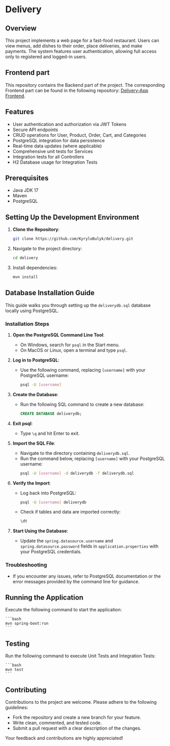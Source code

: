 # Delivery


## Overview
This project implements a web page for a fast-food restaurant. Users can view menus, add dishes to their order, place deliveries, and make payments. The system features user authentication, allowing full access only to registered and logged-in users.


## Frontend part
This repository contains the Backend part of the project. The corresponding Frontend part can be found in the following repository: [Delivery-App Frontend](https://github.com/oXide0/Delivery-App).


## Features
- User authentication and authorization via JWT Tokens
- Secure API endpoints
- CRUD operations for User, Product, Order, Cart, and Categories
- PostgreSQL integration for data persistence
- Real-time data updates (where applicable)
- Comprehensive unit tests for Services
- Integration tests for all Controllers
- H2 Database usage for Integration Tests


## Prerequisites
- Java JDK 17
- Maven
- PostgreSQL


## Setting Up the Development Environment
1. **Clone the Repository**:
    ```bash
   git clone https://github.com/KyryloBulyk/delivery.git
    ```

2. Navigate to the project directory:
    ```bash
    cd delivery
    ```

3. Install dependencies:
    ```bash
    mvn install
    ```


## Database Installation Guide

This guide walks you through setting up the `deliverydb.sql` database locally using PostgreSQL.

### Installation Steps

1. **Open the PostgreSQL Command Line Tool**:
   - On Windows, search for `psql` in the Start menu.
   - On MacOS or Linux, open a terminal and type `psql`.

2. **Log in to PostgreSQL**:
   - Use the following command, replacing `[username]` with your PostgreSQL username:
     ```bash
     psql -U [username]
     ```

3. **Create the Database**:
   - Run the following SQL command to create a new database:
     ```sql
     CREATE DATABASE deliverydb;
     ```

4. **Exit psql**:
   - Type `\q` and hit Enter to exit.

5. **Import the SQL File**:
   - Navigate to the directory containing `deliverydb.sql`.
   - Run the command below, replacing `[username]` with your PostgreSQL username:
     ```bash
     psql -U [username] -d deliverydb -f deliverydb.sql
     ```

6. **Verify the Import**:
   - Log back into PostgreSQL:
     ```bash
     psql -U [username] deliverydb
     ```
   - Check if tables and data are imported correctly:
     ```sql
     \dt
     ```

7. **Start Using the Database**:
   - Update the `spring.datasource.username` and `spring.datasource.password` fields in `application.properties` with your PostgreSQL credentials.


### Troubleshooting

- If you encounter any issues, refer to PostgreSQL documentation or the error messages provided by the command line for guidance.


## Running the Application
Execute the following command to start the application:

    ```bash
    mvn spring-boot:run
    ```

## Testing
Run the following command to execute Unit Tests and Integration Tests:

    ```bash
    mvn test
    ```


## Contributing
Contributions to the project are welcome. Please adhere to the following guidelines:
- Fork the repository and create a new branch for your feature.
- Write clean, commented, and tested code.
- Submit a pull request with a clear description of the changes.

Your feedback and contributions are highly appreciated!